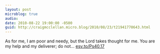 ```yaml
---
layout: post
microblog: true
audio: 
date: 2010-08-22 19:00:00 -0500
guid: http://craigmcclellan.micro.blog/2010/08/23/t21941770643.html
---
```

As for me, I am poor and needy,
		but the Lord takes thought for me.
	You are my help and my deliverer;
		do not... [esv.to/Ps40.17](http://esv.to/Ps40.17)
